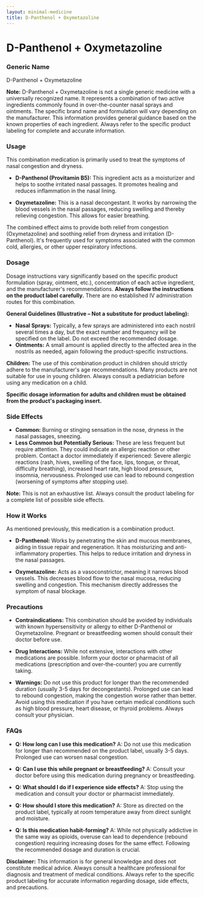```yaml
---
layout: minimal-medicine
title: D-Panthenol + Oxymetazoline
---
```


# D-Panthenol + Oxymetazoline
### Generic Name
D-Panthenol + Oxymetazoline

**Note:**  D-Panthenol + Oxymetazoline is not a single generic medicine with a universally recognized name.  It represents a combination of two active ingredients commonly found in over-the-counter nasal sprays and ointments.  The specific brand name and formulation will vary depending on the manufacturer.  This information provides general guidance based on the known properties of each ingredient.  Always refer to the specific product labeling for complete and accurate information.


### Usage

This combination medication is primarily used to treat the symptoms of nasal congestion and dryness.  

* **D-Panthenol (Provitamin B5):**  This ingredient acts as a moisturizer and helps to soothe irritated nasal passages. It promotes healing and reduces inflammation in the nasal lining.

* **Oxymetazoline:** This is a nasal decongestant. It works by narrowing the blood vessels in the nasal passages, reducing swelling and thereby relieving congestion. This allows for easier breathing.

The combined effect aims to provide both relief from congestion (Oxymetazoline) and soothing relief from dryness and irritation (D-Panthenol). It's frequently used for symptoms associated with the common cold, allergies, or other upper respiratory infections.


### Dosage

Dosage instructions vary significantly based on the specific product formulation (spray, ointment, etc.), concentration of each active ingredient, and the manufacturer's recommendations.  **Always follow the instructions on the product label carefully.**  There are no established IV administration routes for this combination.

**General Guidelines (Illustrative – Not a substitute for product labeling):**

* **Nasal Sprays:** Typically, a few sprays are administered into each nostril several times a day, but the exact number and frequency will be specified on the label.  Do not exceed the recommended dosage.
* **Ointments:** A small amount is applied directly to the affected area in the nostrils as needed, again following the product-specific instructions.

**Children:** The use of this combination product in children should strictly adhere to the manufacturer's age recommendations. Many products are not suitable for use in young children.  Always consult a pediatrician before using any medication on a child.

**Specific dosage information for adults and children must be obtained from the product's packaging insert.**


### Side Effects

* **Common:** Burning or stinging sensation in the nose, dryness in the nasal passages, sneezing.
* **Less Common but Potentially Serious:**  These are less frequent but require attention.  They could indicate an allergic reaction or other problem.  Contact a doctor immediately if experienced:  Severe allergic reactions (rash, hives, swelling of the face, lips, tongue, or throat, difficulty breathing), increased heart rate, high blood pressure, insomnia, nervousness.  Prolonged use can lead to rebound congestion (worsening of symptoms after stopping use).

**Note:**  This is not an exhaustive list.  Always consult the product labeling for a complete list of possible side effects.


### How it Works

As mentioned previously, this medication is a combination product.  

* **D-Panthenol:** Works by penetrating the skin and mucous membranes, aiding in tissue repair and regeneration.  It has moisturizing and anti-inflammatory properties.  This helps to reduce irritation and dryness in the nasal passages.

* **Oxymetazoline:** Acts as a vasoconstrictor, meaning it narrows blood vessels. This decreases blood flow to the nasal mucosa, reducing swelling and congestion.  This mechanism directly addresses the symptom of nasal blockage.


### Precautions

* **Contraindications:** This combination should be avoided by individuals with known hypersensitivity or allergy to either D-Panthenol or Oxymetazoline.  Pregnant or breastfeeding women should consult their doctor before use.

* **Drug Interactions:**  While not extensive, interactions with other medications are possible. Inform your doctor or pharmacist of all medications (prescription and over-the-counter) you are currently taking.

* **Warnings:** Do not use this product for longer than the recommended duration (usually 3-5 days for decongestants). Prolonged use can lead to rebound congestion, making the congestion worse rather than better.  Avoid using this medication if you have certain medical conditions such as high blood pressure, heart disease, or thyroid problems.  Always consult your physician.


### FAQs

* **Q: How long can I use this medication?**
A:  Do not use this medication for longer than recommended on the product label, usually 3-5 days. Prolonged use can worsen nasal congestion.

* **Q: Can I use this while pregnant or breastfeeding?**
A: Consult your doctor before using this medication during pregnancy or breastfeeding.

* **Q: What should I do if I experience side effects?**
A: Stop using the medication and consult your doctor or pharmacist immediately.

* **Q: How should I store this medication?**
A: Store as directed on the product label, typically at room temperature away from direct sunlight and moisture.

* **Q: Is this medication habit-forming?**
A:  While not physically addictive in the same way as opioids, overuse can lead to dependence (rebound congestion) requiring increasing doses for the same effect.  Following the recommended dosage and duration is crucial.


**Disclaimer:** This information is for general knowledge and does not constitute medical advice. Always consult a healthcare professional for diagnosis and treatment of medical conditions.  Always refer to the specific product labeling for accurate information regarding dosage, side effects, and precautions.
